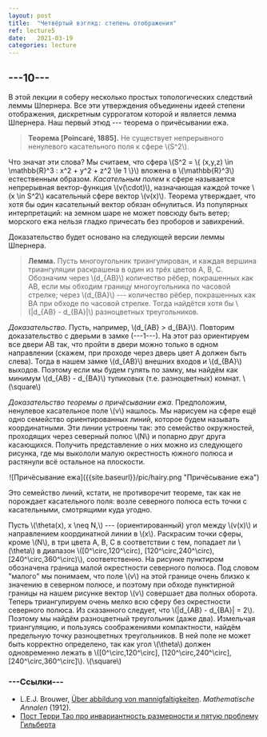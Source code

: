 ```yaml
---
layout: post
title:  "Четвёртый взгляд: степень отображения"
ref: lecture5
date:   2021-03-19
categories: lecture
---
```


## ---10---

В этой лекции я соберу несколько простых топологических следствий леммы Шпернера. Все эти утверждения объединены идеей степени отображения, дискретным суррогатом которой и является лемма Шпернера. Наш первый этюд --- теорема о причёсывании ежа.  

> **Теорема [Poincaré, 1885].** Не существует непрерывного ненулевого касательного поля к сфере \\(S^2\\).

Что значат эти слова? Мы считаем, что сфера \\(S^2 = \\{ (x,y,z) \in \mathbb{R}^3 : x^2 + y^2 + z^2 \le 1 \\}\\) вложена в \\(\mathbb{R}^3\\) естественным образом. _Касательным полем_ к сфере называется непрерывная вектор-функция \\(v(\cdot)\\), назначающая каждой точке \\(x \in S^2\\) касательный сфере вектор \\(v(x)\\). Теорема утверждает, что хотя бы один касательный вектор обязан обнулиться. Из популярных интерпретаций: на земном шаре не может повсюду быть ветер; морского ежа нельзя гладко причесать без проборов и завихрений.

Доказательство будет основано на следующей версии леммы Шпернера.

> **Лемма.** Пусть многоугольник триангулирован, и каждая вершина триангуляции раскрашена в один из трёх цветов A, B, C. Обозначим через \\(d_{AB}\\) количество рёбер, покрашенных как AB, если мы обходим границу многоугольника по часовой стрелке; через \\(d_{BA}\\) --- количество рёбер, покрашенных как BA при обходе по часовой стрелке. Тогда найдётся хотя бы \\(\|d_{AB} - d_{BA}\|\\) разноцветных треугольников.

_Доказательство._
Пусть, например, \\(d_{AB} > d_{BA}\\).
Повторим доказательство с дверьми в замке (---1---). На этот раз ориентируем все двери AB так, что пройти в двери можно только в одном направлении (скажем, при проходе через дверь цвет A должен быть слева). Тогда в нашем замке \\(d_{AB}\\) внешних входов и \\(d_{BA}\\) выходов. Поэтому если мы будем гулять по замку, мы найдём как минимум \\(d_{AB} - d_{BA}\\) тупиковых (т.е. разноцветных) комнат.
\\(\square\\)

_Доказательство теоремы о причёсывании ежа._ 
Предположим, ненулевое касательное поле \\(v\\) нашлось. Мы нарисуем на сфере ещё одно семейство ориентированных линий, которое будем называть координатными. Эти линии устроены так: это семейство окружностей, проходящих через северный полюс \\(N\\) и попарно друг друга касающихся. Получить представление о них можно из следующего рисунка, где мы выкололи малую окрестность южного полюса и растянули всё остальное на плоскости.

<span style="display:block;text-align:center">
![Причёсывание ежа]({{site.baseurl}}/pic/hairy.png "Причёсывание ежа")
</span>

Это семейство линий, кстати, не противоречит теореме, так как не порождает касательного поля: возле северного полюса есть точки с касательными, смотрящими куда угодно. 

Пусть \\(\theta(x), x \neq N,\\) --- (ориентированный) угол между \\(v(x)\\) и направлением координатной линии в \\(x\\). Раскрасим точки сферы, кроме \\(N\\), в три цвета A, B, C в соответствии с тем, попадает ли \\(\theta\\) в диапазон \\([0^\circ,120^\circ), [120^\circ,240^\circ), [240^\circ,360^\circ)\\), соответственно. На рисунке пунктиром обозначена граница малой окрестности северного полюса. Под словом "малого" мы понимаем, что поле \\(v\\) на этой границе очень близко к значению в северном полюсе, и поэтому при обходе пунктирной границы на нашем рисунке вектор \\(v\\) совершает два полных оборота. Теперь триангулируем очень мелко всю сферу без окрестности северного полюса.
Из сказанного следует, что \\(\|d_{AB} - d_{BA}\| = 2\\). Поэтому мы найдём разноцветный треугольник (даже два). Измельчая триангуляцию, и пользуясь соображениями компактности, найдём предельную точку разноцветных треугольников. В ней поле не может быть корректно определено, так как угол \\(\theta\\) должен одновременно лежать в \\([0^\circ,120^\circ], [120^\circ,240^\circ], [240^\circ,360^\circ]\\).
\\(\square\\)




### ---Ссылки---
* L.E.J. Brouwer, [Über abbildung von mannigfaltigkeiten](http://www.digizeitschriften.de/dms/img/?PID=PPN235181684_0071&physid=phys104). _Mathematische Annalen_ (1912).
* [Пост Терри Тао про инвариантность размерности и пятую проблему Гильберта](https://terrytao.wordpress.com/2011/06/13/brouwers-fixed-point-and-invariance-of-domain-theorems-and-hilberts-fifth-problem/#more-4937)

